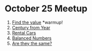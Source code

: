 # October 25 Meetup

1. [Find the value](https://github.com/juniperalcorn/AlgorithmsAtOrbitalRX/blob/master/2021/Oct25/FindTheValue.md)  *warmup!
2. [Century from Year](https://github.com/juniperalcorn/AlgorithmsAtOrbitalRX/blob/master/2021/Oct25/CenturyFromYear.md)
3. [Rental Cars](https://github.com/juniperalcorn/AlgorithmsAtOrbitalRX/blob/master/2021/Oct25/RentalCars.md)
4. [Balanced Numbers](https://github.com/juniperalcorn/AlgorithmsAtOrbitalRX/blob/master/2021/Oct25/BalancedNumbers.md)
5. [Are they the same?](https://github.com/juniperalcorn/AlgorithmsAtOrbitalRX/blob/master/2021/Oct25/AreTheyTheSame.md)
